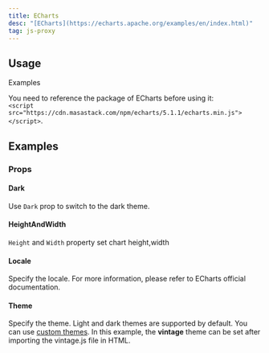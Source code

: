 ```yaml
---
title: ECharts
desc: "[ECharts](https://echarts.apache.org/examples/en/index.html)"
tag: js-proxy
---
```


## Usage

Examples

<echarts-usage></echarts-usage>

<!--alert:info-->
You need to reference the package of ECharts before using it:
<br />
`<script src="https://cdn.masastack.com/npm/echarts/5.1.1/echarts.min.js"></script>`.
<!--/alert:info-->

## Examples

### Props

#### Dark

Use `Dark` prop to switch to the dark theme.

<masa-example file="Examples.echarts.Dark"></masa-example>

#### HeightAndWidth

`Height` and `Width` property set chart height,width

<masa-example file="Examples.echarts.HeightAndWidth"></masa-example>

#### Locale

Specify the locale. For more information, please refer to ECharts official documentation.

<masa-example file="Examples.echarts.Locale"></masa-example>

#### Theme

Specify the theme. Light and dark themes are supported by default. You can use [custom themes](https://echarts.apache.org/handbook/en/concepts/style/#theme). In this example, the **vintage** theme can be set after importing the vintage.js file in HTML.

<masa-example file="Examples.echarts.Theme"></masa-example>


